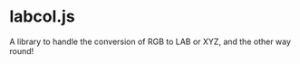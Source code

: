 labcol.js
======

A library to handle the conversion of RGB to LAB or XYZ, and the other way round!
